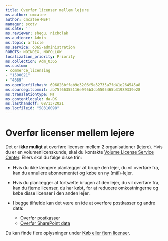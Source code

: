 ```yaml
---
title: Overfør licenser mellem lejere
ms.author: cmcatee
author: cmcatee-MSFT
manager: scotv
ms.date: ''
ms.reviewer: shegu, nicholak
ms.audience: Admin
ms.topic: article
ms.service: o365-administration
ROBOTS: NOINDEX, NOFOLLOW
localization_priority: Priority
ms.collection: Adm_O365
ms.custom:
- commerce_licensing
- "1500021"
- "4689"
ms.openlocfilehash: 696826bffab9e3206f5a32735a7fd41e264545a8
ms.sourcegitcommit: ab75f66355116e995b3cb5505465b31989339e28
ms.translationtype: MT
ms.contentlocale: da-DK
ms.lasthandoff: 08/13/2021
ms.locfileid: "58316098"
---
```

# <a name="transfer-licenses-between-tenants"></a>Overfør licenser mellem lejere

Det er **ikke muligt** at overføre licenser mellem 2 organisationer (lejere). Hvis du er en volumenlicenskunde, skal du kontakte [Volume License Service Center](https://support.microsoft.com/help/4471406/how-to-contact-the-microsoft-volume-licensing-service-center). Ellers skal du følge disse trin:

- Hvis du ikke længere planlægger at bruge den lejer, du vil [](https://admin.microsoft.com/Adminportal/Home?source=applauncher#/subscriptions) overføre fra, kan du annullere abonnementet og købe en ny [](https://www.microsoft.com/microsoft-365/business/compare-all-microsoft-365-business-products?rtc=2&activetab=tab:primaryr2) (mål)-lejer.
- Hvis du planlægger at fortsætte brugen af den lejer, du vil [](https://docs.microsoft.com/microsoft-365/commerce/licenses/buy-licenses#buy-or-remove-licenses-for-your-business-subscription) overføre fra, kan du fjerne licenser, du har købt, for at reducere omkostningerne og købe disse licenser i den anden lejer.
- I begge tilfælde kan det være en ide at overføre postkasser og andre data:

    - [Overfør postkasser](https://docs.microsoft.com/Exchange/mailbox-migration/migrate-mailboxes-across-tenants)
    - [Overfør SharePoint data](https://aka.ms/modernSpoAdminCenter/CloudContentMigrations)

Du kan finde flere oplysninger under [Køb eller fjern licenser](https://docs.microsoft.com/microsoft-365/commerce/licenses/buy-licenses).